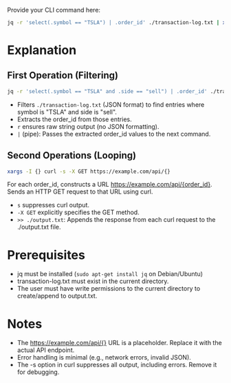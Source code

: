 Provide your CLI command here:
```bash
jq -r 'select(.symbol == "TSLA") | .order_id' ./transaction-log.txt | xargs -I {} curl -s -X GET https://example.com/api/{} >> ./output.txt
```

# Explanation

## First Operation (Filtering)
```bash
jq -r 'select(.symbol == "TSLA" and .side == "sell") | .order_id' ./transaction-log.txt:
```

* Filters ```./transaction-log.txt``` (JSON format) to find entries where symbol is "TSLA" and side is "sell".
* Extracts the order_id from those entries. 
* ```r``` ensures raw string output (no JSON formatting).
* ```|``` (pipe): Passes the extracted order_id values to the next command.

## Second Operations (Looping)
```bash
xargs -I {} curl -s -X GET https://example.com/api/{}
```
For each order_id, constructs a URL https://example.com/api/{order_id}.
Sends an HTTP GET request to that URL using curl.

* ```s``` suppresses curl output.
* ```-X GET``` explicitly specifies the GET method.
* ```>> ./output.txt```: Appends the response from each curl request to the ./output.txt file.

# Prerequisites
* jq must be installed (```sudo apt-get install jq``` on Debian/Ubuntu)
* transaction-log.txt must exist in the current directory.
* The user must have write permissions to the current directory to create/append to output.txt.

# Notes
* The https://example.com/api/{} URL is a placeholder. Replace it with the actual API endpoint.
* Error handling is minimal (e.g., network errors, invalid JSON).
* The -s option in curl suppresses all output, including errors. Remove it for debugging.